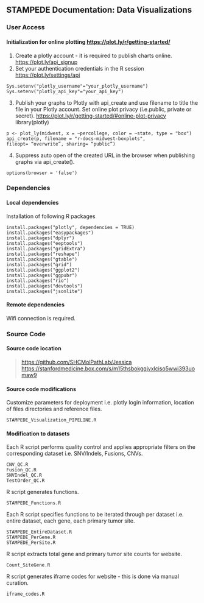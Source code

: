 ## STAMPEDE Documentation: Data Visualizations

### User Access
#### Initialization for online plotting https://plot.ly/r/getting-started/
1.	Create a plotly account - it is required to publish charts online. https://plot.ly/api_signup
2.	Set your authentication credentials in the R session https://plot.ly/settings/api 
```
Sys.setenv("plotly_username"="your_plotly_username")
Sys.setenv("plotly_api_key"="your_api_key")
```
3.	Publish your graphs to Plotly with api_create and use filename to title the file in your Plotly account. Set online plot privacy (i.e.public, private or secret). https://plot.ly/r/getting-started/#online-plot-privacy 
library(plotly)
```
p <- plot_ly(midwest, x = ~percollege, color = ~state, type = "box")
api_create(p, filename = "r-docs-midwest-boxplots",
fileopt= “overwrite”, sharing= “public”)
```
4.	Suppress auto open of the created URL in the browser when publishing graphs via api_create().
```
options(browser = 'false')
```

### Dependencies
#### Local dependencies
Installation of following R packages
```
install.packages("plotly", dependencies = TRUE)
install.packages("easypackages")
install.packages("dplyr")
install.packages("eeptools")
install.packages("gridExtra")
install.packages("reshape")
install.packages("gtable")
install.packages("grid")
install.packages("ggplot2") 
install.packages("ggpubr")
install.packages("rio") 
install.packages("devtools")
install.packages("jsonlite")
```

#### Remote dependencies 
Wifi connection is required.

### Source Code
#### Source code location
> https://github.com/SHCMolPathLab/Jessica
> https://stanfordmedicine.box.com/s/m15thsbokgqjvxlciso5wwi393uomaw9 

#### Source code modifications 
Customize parameters for deployment i.e. plotly login information, location of files directories and reference files.
```
STAMPEDE_Visualization_PIPELINE.R
```

#### Modification to datasets
Each R script performs quality control and applies appropriate filters on the corresponding dataset i.e. SNV/Indels, Fusions, CNVs.
```
CNV_QC.R
Fusion_QC.R
SNVIndel_QC.R
TestOrder_QC.R
```

R script generates functions.
```
STAMPEDE_Functions.R
```

Each R script specifies functions to be iterated through per dataset i.e. entire dataset, each gene, each primary tumor site. 
```
STAMPEDE_EntireDataset.R
STAMPEDE_PerGene.R
STAMPEDE_PerSite.R
```

R script extracts total gene and primary tumor site counts for website.
```
Count_SiteGene.R
```

R script generates iframe codes for website - this is done via manual curation.
```
iframe_codes.R
```
